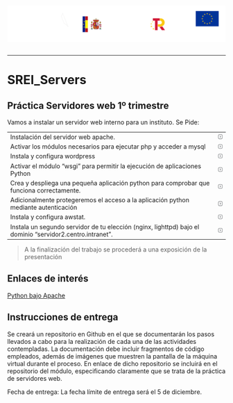 <p style="text-aling:center;height:100px"><img src="/md/res/_banner.svg"></p>

---

# SREI_Servers

## Práctica Servidores web 1º trimestre

Vamos a instalar un servidor web interno para un instituto. Se Pide:

|||
|--|--|
| Instalación del servidor web apache. | [<img src="/md/res/_arrow.svg" width="20">](/md/1.md) |
| Activar los módulos necesarios para ejecutar php y acceder a mysql | [<img src="/md/res/_arrow.svg" width="20">](/md/1.md) |
| Instala y configura wordpress | [<img src="/md/res/_arrow.svg" width="20">](/md/1.md) |
| Activar el módulo “wsgi” para permitir la ejecución de aplicaciones Python | [<img src="/md/res/_arrow.svg" width="20">](/md/1.md) |
| Crea y despliega una pequeña aplicación python para comprobar que funciona correctamente. | [<img src="/md/res/_arrow.svg" width="20">](/md/1.md) |
| Adicionalmente protegeremos el acceso a la aplicación python mediante autenticación | [<img src="/md/res/_arrow.svg" width="20">](/md/1.md) |
| Instala y configura awstat. | [<img src="/md/res/_arrow.svg" width="20">](/md/1.md) |
| Instala un segundo servidor de tu elección (nginx, lighttpd) bajo el dominio “servidor2.centro.intranet”. | [<img src="/md/res/_arrow.svg" width="20">](/md/1.md) |

> A la finalización del trabajo se procederá a una exposición de la presentación

## Enlaces de interés

[Python bajo Apache](https://uniwebsidad.com/libros/python/capitulo-13/python-bajo-apache)


## Instrucciones de entrega
Se creará un repositorio en Github en el que se documentarán los pasos llevados a cabo para la realización de cada una de las actividades contempladas. La documentación debe incluir fragmentos de código empleados, además de imágenes que muestren la pantalla de la máquina virtual durante el proceso.
En enlace de dicho repositorio se incluirá en el repositorio del módulo, especificando claramente que se trata de la práctica de servidores web.

Fecha de entrega: La fecha límite de entrega será el 5 de diciembre.
